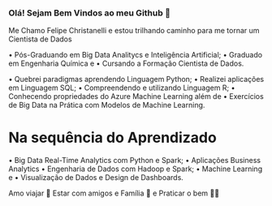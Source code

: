 ### Olá! Sejam Bem Vindos ao meu Github 👋

Me Chamo Felipe Christanelli e estou trilhando caminho para me tornar um Cientista de Dados

• Pós-Graduando em Big Data Analitycs e Inteligência Artificial;
• Graduado em Engenharia Química e 
• Cursando a Formação Cientista de Dados.

• Quebrei paradigmas aprendendo Linguagem Python;
• Realizei aplicações em Linguagem SQL;
• Compreendendo e utilizando Linguagem R;
• Conhecendo propriedades do Azure Machine Learning além de
• Exercícios de Big Data na Prática com Modelos de Machine Learning.

# Na sequência do Aprendizado
• Big Data Real-Time Analytics com Python e Spark;
• Aplicações Business Analytics
• Engenharia de Dados com Hadoop e Spark;
• Machine Learning e 
• Visualização de Dados e Design de Dashboards.


Amo viajar 🛫
Estar com amigos e Família 🍷
e Praticar o bem 🙏🏻



<!--
**FelipeChristanelli/FelipeChristanelli** is a ✨ _special_ ✨ repository because its `README.md` (this file) appears on your GitHub profile.



